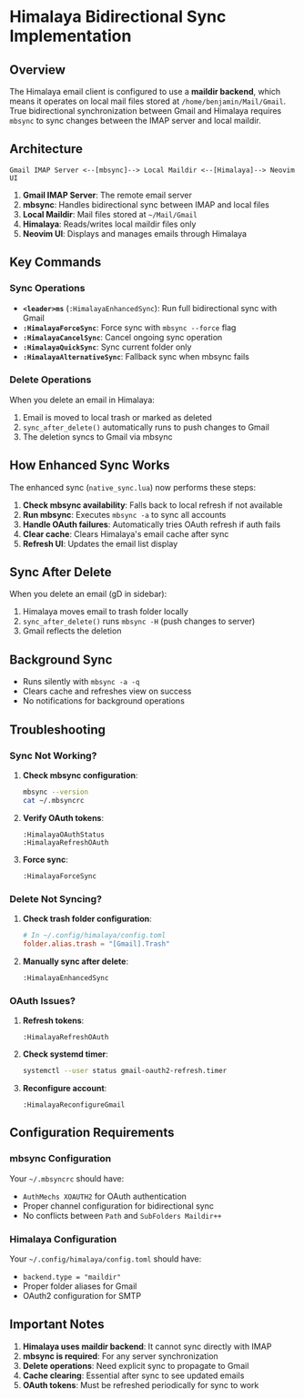 # Himalaya Bidirectional Sync Implementation

## Overview

The Himalaya email client is configured to use a **maildir backend**, which means it operates on local mail files stored at `/home/benjamin/Mail/Gmail`. True bidirectional synchronization between Gmail and Himalaya requires `mbsync` to sync changes between the IMAP server and local maildir.

## Architecture

```
Gmail IMAP Server <--[mbsync]--> Local Maildir <--[Himalaya]--> Neovim UI
```

1. **Gmail IMAP Server**: The remote email server
2. **mbsync**: Handles bidirectional sync between IMAP and local files
3. **Local Maildir**: Mail files stored at `~/Mail/Gmail`
4. **Himalaya**: Reads/writes local maildir files only
5. **Neovim UI**: Displays and manages emails through Himalaya

## Key Commands

### Sync Operations

- **`<leader>ms`** (`:HimalayaEnhancedSync`): Run full bidirectional sync with Gmail
- **`:HimalayaForceSync`**: Force sync with `mbsync --force` flag
- **`:HimalayaCancelSync`**: Cancel ongoing sync operation
- **`:HimalayaQuickSync`**: Sync current folder only
- **`:HimalayaAlternativeSync`**: Fallback sync when mbsync fails

### Delete Operations

When you delete an email in Himalaya:
1. Email is moved to local trash or marked as deleted
2. `sync_after_delete()` automatically runs to push changes to Gmail
3. The deletion syncs to Gmail via mbsync

## How Enhanced Sync Works

The enhanced sync (`native_sync.lua`) now performs these steps:

1. **Check mbsync availability**: Falls back to local refresh if not available
2. **Run mbsync**: Executes `mbsync -a` to sync all accounts
3. **Handle OAuth failures**: Automatically tries OAuth refresh if auth fails
4. **Clear cache**: Clears Himalaya's email cache after sync
5. **Refresh UI**: Updates the email list display

## Sync After Delete

When you delete an email (gD in sidebar):
1. Himalaya moves email to trash folder locally
2. `sync_after_delete()` runs `mbsync -H` (push changes to server)
3. Gmail reflects the deletion

## Background Sync

- Runs silently with `mbsync -a -q`
- Clears cache and refreshes view on success
- No notifications for background operations

## Troubleshooting

### Sync Not Working?

1. **Check mbsync configuration**:
   ```bash
   mbsync --version
   cat ~/.mbsyncrc
   ```

2. **Verify OAuth tokens**:
   ```vim
   :HimalayaOAuthStatus
   :HimalayaRefreshOAuth
   ```

3. **Force sync**:
   ```vim
   :HimalayaForceSync
   ```

### Delete Not Syncing?

1. **Check trash folder configuration**:
   ```toml
   # In ~/.config/himalaya/config.toml
   folder.alias.trash = "[Gmail].Trash"
   ```

2. **Manually sync after delete**:
   ```vim
   :HimalayaEnhancedSync
   ```

### OAuth Issues?

1. **Refresh tokens**:
   ```vim
   :HimalayaRefreshOAuth
   ```

2. **Check systemd timer**:
   ```bash
   systemctl --user status gmail-oauth2-refresh.timer
   ```

3. **Reconfigure account**:
   ```vim
   :HimalayaReconfigureGmail
   ```

## Configuration Requirements

### mbsync Configuration
Your `~/.mbsyncrc` should have:
- `AuthMechs XOAUTH2` for OAuth authentication
- Proper channel configuration for bidirectional sync
- No conflicts between `Path` and `SubFolders Maildir++`

### Himalaya Configuration
Your `~/.config/himalaya/config.toml` should have:
- `backend.type = "maildir"`
- Proper folder aliases for Gmail
- OAuth2 configuration for SMTP

## Important Notes

1. **Himalaya uses maildir backend**: It cannot sync directly with IMAP
2. **mbsync is required**: For any server synchronization
3. **Delete operations**: Need explicit sync to propagate to Gmail
4. **Cache clearing**: Essential after sync to see updated emails
5. **OAuth tokens**: Must be refreshed periodically for sync to work